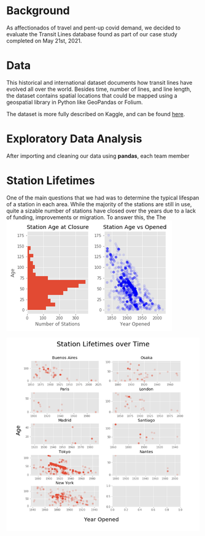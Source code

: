 # Background
As affectionados of travel and pent-up covid demand, we decided to evaluate the Transit Lines database found as part of our case study completed on May 21st, 2021.

# Data
This historical and international dataset documents how transit lines have evolved all over the world. Besides time, number of lines, and line length, the dataset contains spatial locations that could be mapped using a geospatial library in Python like GeoPandas or Folium.

The dataset is more fully described on Kaggle, and can be found [here](https://www.kaggle.com/citylines/city-lines).

# Exploratory Data Analysis

After importing and cleaning our data using **pandas**, each team member 

# Station Lifetimes

One of the main questions that we had was to determine the typical lifespan of a station in each area. While the majority of the stations are still in use, quite a sizable number of stations have closed over the years due to a lack of funding, improvements or migration. To answer this, the 
The 
![GitHub Logo](png/worldwide_station_age.png)


![GitHub Logo](png/city_station_age.png)

